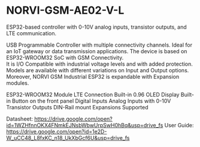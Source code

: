 # NORVI-GSM-AE02-V-L
ESP32-based controller with 0-10V analog inputs, transistor outputs, and LTE communication.

USB Programmable Controller with multiple connectivity channels. 
Ideal for an IoT gateway or data transmission applications. 
The device is based on ESP32-WROOM32 SoC with GSM Connectivity.  
It is I/O Compatible with industrial voltage levels and with added protection. 
Models are available with different variations on Input and Output options. 
Moreover, NORVI GSM Industrial ESP32 is expandable with Expansion modules. 

ESP32-WROOM32 Module
LTE Connection
Built-in 0.96 OLED Display
Built-in Button on the front panel
Digital Inputs
Analog Inputs with 0-10V
Transistor Outputs
DIN-Rail mount
Expansions Supported

Datasheet:   https://drive.google.com/open?id=1WZHfnnOKX4FNmkEJNsbWbwUrpSwH0hBq&usp=drive_fs
User Guide:  https://drive.google.com/open?id=1e2D-W_uCC48_L8fxKC_n18_UkXbGcf6U&usp=drive_fs
